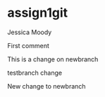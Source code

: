 # assign1git
Jessica Moody

First comment

This is a change on newbranch

testbranch change

New change to newbranch